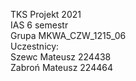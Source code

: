 TKS Projekt 2021  
IAS 6 semestr  
Grupa MKWA_CZW_1215_06  
Uczestnicy:  
Szewc Mateusz 224438  
Zabroń Mateusz 224464  